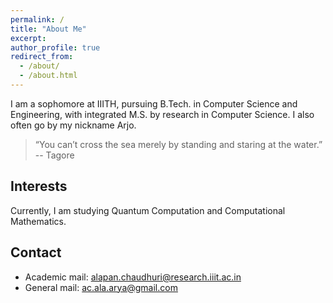 ```yaml
---
permalink: /
title: "About Me"
excerpt:
author_profile: true
redirect_from: 
  - /about/
  - /about.html
---
```


I am a sophomore at IIITH, pursuing B.Tech. in Computer Science and Engineering, with integrated M.S. by research in Computer Science. I also often go by my nickname Arjo.

> “You can’t cross the sea merely by standing and staring at the water.”
>  -- Tagore 

Interests
---------
Currently, I am studying Quantum Computation and Computational Mathematics.

Contact
--------
<ul>
<li>Academic mail: <a href="mailto:alapan.chaudhuri@research.iiit.ac.in">alapan.chaudhuri@research.iiit.ac.in</a></li> 
<li>General mail: <a href="mailto:ac.ala.arya@gmail.com">ac.ala.arya@gmail.com</a></li>
</ul>